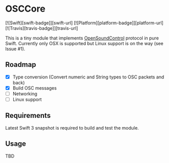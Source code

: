 # OSCCore
[![Swift][swift-badge]][swift-url]
[![Platform][platform-badge]][platform-url]
[![Travis][travis-badge]][travis-url]

This is a tiny module that implements [OpenSoundControl](http://opensoundcontrol.org/spec-1_0) protocol in pure Swift.
Currently only OSX is supported but Linux support is on the way (see Issue #1).

## Roadmap

- [x] Type conversion (Convert numeric and String types to OSC packets and back)
- [x] Build OSC messages
- [ ] Networking
- [ ] Linux support

## Requirements

Latest Swift 3 snapshot is required to build and test the module.

## Usage

TBD

